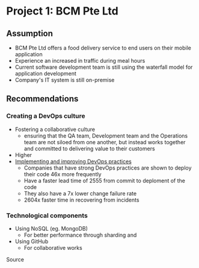 # Project 1: BCM Pte Ltd


## Assumption
* BCM Pte Ltd offers a food delivery service to end users on their mobile application
* Experience an increased in traffic during meal hours
* Current software development team is still using the waterfall model for application development
* Company's IT system is still on-premise


## Recommendations

### Creating a DevOps culture
* Fostering a collaborative culture
	* ensuring that the QA team, Development team and the Operations team are not siloed from one another, but instead works together and committed to delivering value to their 	   customers
* Higher
* [Implementing and improving DevOps practices](https://www.techrepublic.com/article/why-adopting-devops-can-increase-profitability-productivity-and-market-share/) 
	* Companies that have strong DevOps practices are shown to deploy their code 46x more frequently
	* Have a faster lead time of 2555 from commit to deploment of the code
	* They also have a 7x lower change failure rate
	* 2604x faster time in recovering from incidents
	
	
	
### Technological components
* Using NoSQL (eg. MongoDB)
	* For better performance through sharding and 
* Using GitHub
	* For collaborative works




Source
